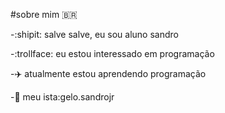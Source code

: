 #sobre mim :brazil:

-:shipit: salve salve, eu sou aluno sandro

-:trollface:	eu estou interessado em programação

-:airplane: atualmente estou aprendendo programação

-:camera_flash: meu ista:gelo.sandrojr
